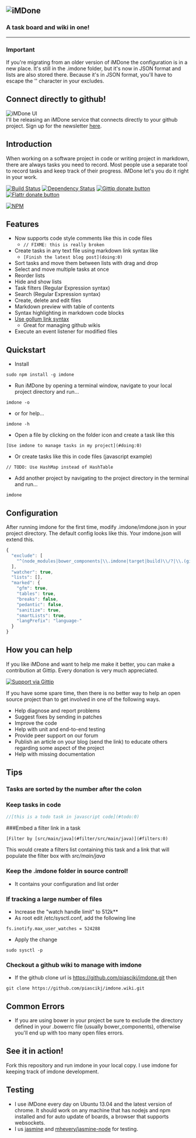 ![iMDone](https://raw.githubusercontent.com/piascikj/imdone/master/docs/logo.png)  
----

### A task board and wiki in one!

----

### Important
If you're migrating from an older version of iMDone the configuration is in a new place.  It's still in the .imdone 
folder, but it's now in JSON format and lists are also stored there.
Because it's in JSON format, you'll have to escape the '\' character in your excludes.

Connect directly to github!
----
![iMDone UI](https://raw.githubusercontent.com/piascikj/imdone/master/docs/images/imdone-ui.png)  
I'll be releasing an iMDone service that connects directly to your github project.  Sign up for the newsletter [here](http://signup.imdoneapp.com).

Introduction
----
When working on a software project in code or writing project in markdown, there are always tasks you need to record.
Most people use a separate tool to record tasks and keep track of their progress.  iMDone let's you do it right in your work.

[![Build Status](https://travis-ci.org/piascikj/imdone.png?branch=master)](https://travis-ci.org/piascikj/imdone)
[![Dependency Status](https://gemnasium.com/piascikj/imdone.png)](https://gemnasium.com/piascikj/imdone)
[![Gittip donate button](http://img.shields.io/gittip/piascikj.png)](https://www.gittip.com/piascikj/ "Donate weekly to this project using Gittip")
[![Flattr donate button](http://img.shields.io/flattr/donate.png?color=yellow)](http://flattr.com/thing/1286067/iMDone "Donate monthly to this project using Flattr")

[![NPM](https://nodei.co/npm/imdone.png)](https://nodei.co/npm/imdone/)

Features
----
- Now supports code style comments like this in code files
  - `// FIXME: this is really broken`
- Create tasks in any text file using markdown link syntax like
  - `[Finish the latest blog post](doing:0)`
- Sort tasks and move them between lists with drag and drop
- Select and move multiple tasks at once
- Reorder lists
- Hide and show lists
- Task filters (Regular Expression syntax) 
- Search (Regular Expression syntax)
- Create, delete and edit files
- Markdown preview with table of contents
- Syntax highlighting in markdown code blocks 
- [Use gollum link syntax](https://github.com/gollum/gollum/wiki#page-links)
  - Great for managing github wikis
- Execute an event listener for modified files

Quickstart
----
- Install
```
sudo npm install -g imdone
```
- Run iMDone by opening a terminal window, navigate to your local project directory and run...
```
imdone -o
```
- or for help...
```
imdone -h
```
- Open a file by clicking on the folder icon and create a task like this
```
[Use imdone to manage tasks in my project](#doing:0)
```
- Or create tasks like this in code files (javascript example)
```
// TODO: Use HashMap instead of HashTable
```
- Add another project by navigating to the project directory in the terminal and run...
```
imdone
```

Configuration
----
After running imdone for the first time, modify .imdone/imdone.json in your project directory.  The default config looks like this.  Your imdone.json will extend this.
```javascript
{
  "exclude": [
    "^(node_modules|bower_components|\\.imdone|target|build)\\/?|\\.(git|svn)|\\~$|\\.(jpg|png|gif|swp|ttf|otf)$"
  ],
  "watcher": true,
  "lists": [],
  "marked": {
    "gfm": true,
    "tables": true,
    "breaks": false,
    "pedantic": false,
    "sanitize": true,
    "smartLists": true,
    "langPrefix": "language-"
  }
}
```

How you can help
----
If you like iMDone and want to help me make it better, you can make a contribution at Gittip.  Every donation is very much appreciated.  

[![Support via Gittip](https://rawgithub.com/twolfson/gittip-badge/0.1.0/dist/gittip.png)](https://www.gittip.com/piascikj/)

If you have some spare time, then there is no better way to help an open source project than to get involved in one of the following ways.

- Help diagnose and report problems
- Suggest fixes by sending in patches
- Improve the code
- Help with unit and end-to-end testing
- Provide peer support on our forum
- Publish an article on your blog (send the link) to educate others regarding some aspect of the project
- Help with missing documentation

Tips
----
### Tasks are sorted by the number after the colon
### Keep tasks in code  
```javascript
//[this is a todo task in javascript code](#todo:0)
```

###Embed a filter link in a task
```
[Filter by [src/main/java](#filter/src/main/java)](#filters:0)
```  
This would create a filters list containing this task and a link that will populate the filter box with *src/main/java*

### Keep the .imdone folder in source control!
- It contains your configuration and list order

### If tracking a large number of files
  - Increase the "watch handle limit" to 512k**
  - As root edit /etc/sysctl.conf, add the following line
```
fs.inotify.max_user_watches = 524288
```
  - Apply the change
```
sudo sysctl -p
```

### Checkout a github wiki to manage with imdone
  - If the github clone url is https://github.com/piascikj/imdone.git then
```
git clone https://github.com/piascikj/imdone.wiki.git
```

Common Errors
----
- If you are using bower in your project be sure to exclude the directory defined in your .bowerrc file (usually bower_components), otherwise you'll end up with too many open files errors.

See it in action!
----
Fork this repository and run imdone in your local copy.  I use imdone for keeping track of imdone development.

Testing
----
- I use iMDone every day on Ubuntu 13.04 and the latest version of chrome.  It should work on any machine that has nodejs and npm installed and for auto update of boards, a browser that supports websockets.
- I us [jasmine](http://pivotal.github.io/jasmine/) and [mhevery/jasmine-node](https://github.com/mhevery/jasmine-node) for testing.
